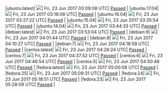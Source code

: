 |ubuntu:latest| ![](https://cdn.rawgit.com/Neilpang/acmetest/master/status/ubuntu-latest.svg?1498187348)| Fri, 23 Jun 2017 03:09:08 UTC| [Passed](https://github.com/Neilpang/acmetest/blob/master/logs/ubuntu-latest.out) |
|ubuntu:17.04| ![](https://cdn.rawgit.com/Neilpang/acmetest/master/status/ubuntu-17.04.svg?1498187888)| Fri, 23 Jun 2017 03:18:08 UTC| [Passed](https://github.com/Neilpang/acmetest/blob/master/logs/ubuntu-17.04.out) |
|ubuntu:16.04| ![](https://cdn.rawgit.com/Neilpang/acmetest/master/status/ubuntu-16.04.svg?1498188442)| Fri, 23 Jun 2017 03:27:22 UTC| [Passed](https://github.com/Neilpang/acmetest/blob/master/logs/ubuntu-16.04.out) |
|ubuntu:15.04| ![](https://cdn.rawgit.com/Neilpang/acmetest/master/status/ubuntu-15.04.svg?1498188954)| Fri, 23 Jun 2017 03:35:54 UTC| [Passed](https://github.com/Neilpang/acmetest/blob/master/logs/ubuntu-15.04.out) |
|ubuntu:14.04| ![](https://cdn.rawgit.com/Neilpang/acmetest/master/status/ubuntu-14.04.svg?1498189473)| Fri, 23 Jun 2017 03:44:33 UTC| [Passed](https://github.com/Neilpang/acmetest/blob/master/logs/ubuntu-14.04.out) |
|debian:latest| ![](https://cdn.rawgit.com/Neilpang/acmetest/master/status/debian-latest.svg?1498189984)| Fri, 23 Jun 2017 03:53:04 UTC| [Passed](https://github.com/Neilpang/acmetest/blob/master/logs/debian-latest.out) |
|debian:9| ![](https://cdn.rawgit.com/Neilpang/acmetest/master/status/debian-9.svg?1498190504)| Fri, 23 Jun 2017 04:01:44 UTC| [Passed](https://github.com/Neilpang/acmetest/blob/master/logs/debian-9.out) |
|debian:8| ![](https://cdn.rawgit.com/Neilpang/acmetest/master/status/debian-8.svg?1498191027)| Fri, 23 Jun 2017 04:10:27 UTC| [Passed](https://github.com/Neilpang/acmetest/blob/master/logs/debian-8.out) |
|debian:7| ![](https://cdn.rawgit.com/Neilpang/acmetest/master/status/debian-7.svg?1498191539)| Fri, 23 Jun 2017 04:18:59 UTC| [Passed](https://github.com/Neilpang/acmetest/blob/master/logs/debian-7.out) |
|centos:latest| ![](https://cdn.rawgit.com/Neilpang/acmetest/master/status/centos-latest.svg?1498192104)| Fri, 23 Jun 2017 04:28:24 UTC| [Passed](https://github.com/Neilpang/acmetest/blob/master/logs/centos-latest.out) |
|centos:7| ![](https://cdn.rawgit.com/Neilpang/acmetest/master/status/centos-7.svg?1498192672)| Fri, 23 Jun 2017 04:37:52 UTC| [Passed](https://github.com/Neilpang/acmetest/blob/master/logs/centos-7.out) |
|centos:6| ![](https://cdn.rawgit.com/Neilpang/acmetest/master/status/centos-6.svg?1498193214)| Fri, 23 Jun 2017 04:46:54 UTC| [Passed](https://github.com/Neilpang/acmetest/blob/master/logs/centos-6.out) |
|centos:5| ![](https://cdn.rawgit.com/Neilpang/acmetest/master/status/centos-5.svg?1498193448)| Fri, 23 Jun 2017 04:50:48 UTC| [Passed](https://github.com/Neilpang/acmetest/blob/master/logs/centos-5.out) |
|fedora:latest| ![](https://cdn.rawgit.com/Neilpang/acmetest/master/status/fedora-latest.svg?1498194008)| Fri, 23 Jun 2017 05:00:08 UTC| [Passed](https://github.com/Neilpang/acmetest/blob/master/logs/fedora-latest.out) |
|fedora:25| ![](https://cdn.rawgit.com/Neilpang/acmetest/master/status/fedora-25.svg?1498194571)| Fri, 23 Jun 2017 05:09:31 UTC| [Passed](https://github.com/Neilpang/acmetest/blob/master/logs/fedora-25.out) |
|fedora:24| ![](https://cdn.rawgit.com/Neilpang/acmetest/master/status/fedora-24.svg?1498195131)| Fri, 23 Jun 2017 05:18:51 UTC| [Passed](https://github.com/Neilpang/acmetest/blob/master/logs/fedora-24.out) |
|fedora:23| ![](https://cdn.rawgit.com/Neilpang/acmetest/master/status/fedora-23.svg?1498195689)| Fri, 23 Jun 2017 05:28:09 UTC| [Passed](https://github.com/Neilpang/acmetest/blob/master/logs/fedora-23.out) |
